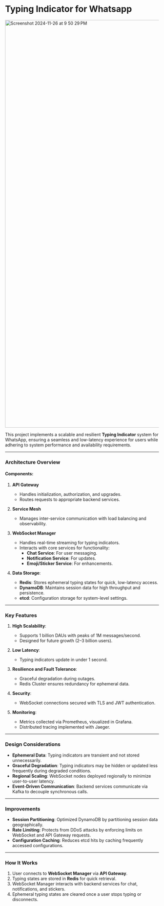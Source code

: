 # Typing Indicator for Whatsapp

<img width="1331" alt="Screenshot 2024-11-26 at 9 50 29 PM" src="https://github.com/user-attachments/assets/4812239b-5136-4905-97c2-ed57bde74041">



This project implements a scalable and resilient **Typing Indicator** system for WhatsApp, ensuring a seamless and low-latency experience for users while adhering to system performance and availability requirements.

---

### **Architecture Overview**

#### **Components**:
1. **API Gateway**  
   - Handles initialization, authorization, and upgrades.
   - Routes requests to appropriate backend services.

2. **Service Mesh**  
   - Manages inter-service communication with load balancing and observability.

3. **WebSocket Manager**  
   - Handles real-time streaming for typing indicators.
   - Interacts with core services for functionality:
     - **Chat Service**: For user messaging.
     - **Notification Service**: For updates.
     - **Emoji/Sticker Service**: For enhancements.

4. **Data Storage**:
   - **Redis**: Stores ephemeral typing states for quick, low-latency access.
   - **DynamoDB**: Maintains session data for high throughput and persistence.
   - **etcd**: Configuration storage for system-level settings.

---

### **Key Features**

1. **High Scalability**:  
   - Supports 1 billion DAUs with peaks of 1M messages/second.
   - Designed for future growth (2–3 billion users).

2. **Low Latency**:  
   - Typing indicators update in under 1 second.

3. **Resilience and Fault Tolerance**:  
   - Graceful degradation during outages.
   - Redis Cluster ensures redundancy for ephemeral data.

4. **Security**:  
   - WebSocket connections secured with TLS and JWT authentication.

5. **Monitoring**:  
   - Metrics collected via Prometheus, visualized in Grafana.
   - Distributed tracing implemented with Jaeger.

---

### **Design Considerations**

- **Ephemeral Data**: Typing indicators are transient and not stored unnecessarily.  
- **Graceful Degradation**: Typing indicators may be hidden or updated less frequently during degraded conditions.  
- **Regional Scaling**: WebSocket nodes deployed regionally to minimize user-to-user latency.  
- **Event-Driven Communication**: Backend services communicate via Kafka to decouple synchronous calls.  

---

### **Improvements**
- **Session Partitioning**: Optimized DynamoDB by partitioning session data geographically.  
- **Rate Limiting**: Protects from DDoS attacks by enforcing limits on WebSocket and API Gateway requests.  
- **Configuration Caching**: Reduces etcd hits by caching frequently accessed configurations.  

---

### **How It Works**

1. User connects to **WebSocket Manager** via **API Gateway**.
2. Typing states are stored in **Redis** for quick retrieval.
3. WebSocket Manager interacts with backend services for chat, notifications, and stickers.
4. Ephemeral typing states are cleared once a user stops typing or disconnects.
